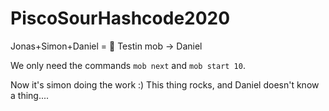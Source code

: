 # PiscoSourHashcode2020

Jonas+Simon+Daniel = 💪
Testin mob -> Daniel

We only need the commands `mob next` and `mob start 10`.

Now it's simon doing the work :) 
This thing rocks, and Daniel doesn't know a thing....